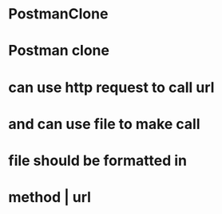 # PostmanClone


# Postman clone

# can use http request to call url 
# and can use file to make call

# file should be formatted in 

# method | url
